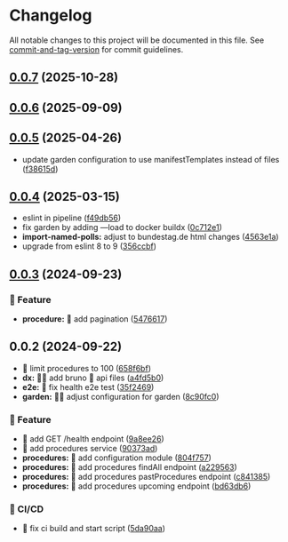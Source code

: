 # Changelog

All notable changes to this project will be documented in this file. See [commit-and-tag-version](https://github.com/absolute-version/commit-and-tag-version) for commit guidelines.

## [0.0.7](https://github.com/demokratie-live/democracy-development/compare/procedures@v0.0.6...procedures@v0.0.7) (2025-10-28)

## [0.0.6](https://github.com/demokratie-live/democracy-development/compare/procedures@v0.0.5...procedures@v0.0.6) (2025-09-09)

## [0.0.5](https://github.com/demokratie-live/democracy-development/compare/procedures@v0.0.4...procedures@v0.0.5) (2025-04-26)


* update garden configuration to use manifestTemplates instead of files ([f38615d](https://github.com/demokratie-live/democracy-development/commit/f38615dd5400bad734139f5363a6a6d9fa6a3db3))

## [0.0.4](https://github.com/demokratie-live/democracy-development/compare/procedures@v0.0.3...procedures@v0.0.4) (2025-03-15)


* eslint in pipeline ([f49db56](https://github.com/demokratie-live/democracy-development/commit/f49db5692231ddbac345ed5c35ac0516c2e43bb3))
* fix garden by adding —load to docker buildx ([0c712e1](https://github.com/demokratie-live/democracy-development/commit/0c712e1734116275badbde2c82aadc4515845759))
* **import-named-polls:** adjust to bundestag.de html changes ([4563e1a](https://github.com/demokratie-live/democracy-development/commit/4563e1add8c9f2ec852b7e5f68451576bc62001f))
* upgrade from eslint 8 to 9 ([356ccbf](https://github.com/demokratie-live/democracy-development/commit/356ccbfad9dff32191f38be383b24d515d4a87fb))

## [0.0.3](https://github.com/demokratie-live/democracy-development/compare/procedures@v0.0.2...procedures@v0.0.3) (2024-09-23)


### 🚀 Feature

* **procedure:** 🚀 add pagination ([5476617](https://github.com/demokratie-live/democracy-development/commit/547661733d1e312b7b19dd6bfe0aa73a6af8c32c))

## 0.0.2 (2024-09-22)


* 🐛 limit procedures to 100 ([658f6bf](https://github.com/demokratie-live/democracy-development/commit/658f6bf6aaf5445b106d0a2476c92ff33ca04d19))
* **dx:** 🧑‍💻 add bruno 🐶 api files ([a4fd5b0](https://github.com/demokratie-live/democracy-development/commit/a4fd5b0fe8135dc855245c898c5c3d0aa5828e94))
* **e2e:** 🔂 fix health e2e test ([35f2469](https://github.com/demokratie-live/democracy-development/commit/35f24694b51723ace77949acba03d6a477815fe5))
* **garden:** 🧑‍🌾 adjust configuration for garden ([8c90fc0](https://github.com/demokratie-live/democracy-development/commit/8c90fc0fe752bb9af69d9c5cc796f8c9736b0997))


### 🚀 Feature

* 🚀 add GET /health endpoint ([9a8ee26](https://github.com/demokratie-live/democracy-development/commit/9a8ee26140a4c4fe33b8d14298702df699d586e0))
* 🚀 add procedures service ([90373ad](https://github.com/demokratie-live/democracy-development/commit/90373adcc403e80d3914ecb7594c07aadc6c39d8))
* **procedures:** 🚀 add configuration module ([804f757](https://github.com/demokratie-live/democracy-development/commit/804f757e3ffc1ba019f47f855a26b9d9e6e413e3))
* **procedures:** 🚀 add procedures findAll endpoint ([a229563](https://github.com/demokratie-live/democracy-development/commit/a229563b21006ec3e24c931a7ab1a48ea9963e5f))
* **procedures:** 🚀 add procedures pastProcedures endpoint ([c841385](https://github.com/demokratie-live/democracy-development/commit/c84138582eb273d43547590b2187ccdf2d2a1a90))
* **procedures:** 🚀 add procedures upcoming endpoint ([bd63db6](https://github.com/demokratie-live/democracy-development/commit/bd63db647875d98c6e954f253289e6150a9903f5))


### 👷 CI/CD

* 👷 fix ci build and start script ([5da90aa](https://github.com/demokratie-live/democracy-development/commit/5da90aa177dc642e628355100469afb424433f99))
